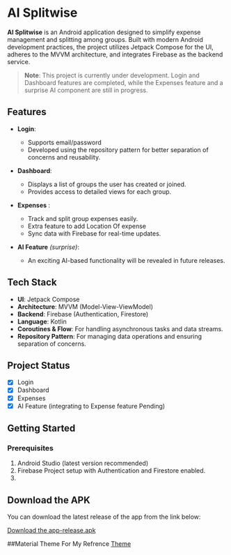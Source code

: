 # AI Splitwise

**AI Splitwise** is an Android application designed to simplify expense management and splitting among groups. Built with modern Android development practices, the project utilizes Jetpack Compose for the UI, adheres to the MVVM architecture, and integrates Firebase as the backend service.

> **Note**: This project is currently under development. Login and Dashboard features are completed, while the Expenses feature and a surprise AI component are still in progress.

## Features

- **Login**: 
  - Supports email/password 
  - Developed using the repository pattern for better separation of concerns and reusability.

- **Dashboard**:
  - Displays a list of groups the user has created or joined.
  - Provides access to detailed views for each group.

- **Expenses** :
  - Track and split group expenses easily.
  - Extra feature to add Location Of expense
  - Sync data with Firebase for real-time updates.

- **AI Feature** _(surprise)_:
  - An exciting AI-based functionality will be revealed in future releases.

## Tech Stack

- **UI**: Jetpack Compose
- **Architecture**: MVVM (Model-View-ViewModel)
- **Backend**: Firebase (Authentication, Firestore)
- **Language**: Kotlin
- **Coroutines & Flow**: For handling asynchronous tasks and data streams.
- **Repository Pattern**: For managing data operations and ensuring separation of concerns.

## Project Status

- [x] Login
- [x] Dashboard
- [x] Expenses 
- [x] AI Feature (integrating to Expense feature Pending)

## Getting Started

### Prerequisites

1. Android Studio (latest version recommended)
2. Firebase Project setup with Authentication and Firestore enabled.
3. 

## Download the APK

You can download the latest release of the app from the link below:

[Download the app-release.apk](https://github.com/HomeAstronomer/splitsnap/raw/refs/heads/master/release-apk/app-release.apk)

##Material Theme For My Refrence
[Theme](http://material-foundation.github.io?primary=%234D59FE&colorMatch=false)

